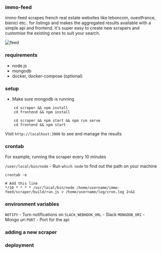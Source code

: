 ### immo-feed

immo-feed scrapes french real estate websites like leboncoin, ouestfrance, bienici etc.. for listings and makes the aggregated results available with a simple api and frontend. it's super easy to create new scrapers and customise the existing ones to suit your search.

![feed](https://user-images.githubusercontent.com/1336344/41823180-13dc8342-77fc-11e8-9815-fc0dd96bdcb2.png)

### requirements

- node.js
- mongodb
- docker, docker-compose (optional)

### setup

- Make sure mongodb is running

```
    cd scraper && npm install
    cd frontend && npm install

    cd scraper && npm start && npm run serve
    cd frontend && npm start
```

Visit `http://localhost:3000` to see and manage the results

### crontab

For example, running the scraper every 10 minutes

`/user/local/bin/node` - Run `which node` to find out the path on your machine


```
crontab -e

# Add this line
*/10 * * * * /usr/local/bin/node /home/username/immo-feed/scraper/build/run.js > /home/username/log/cron.log 2>&1

```

### environment variables
`NOTIFY` - Turn notifications on
`SLACK_WEBHOOK_URL` - Slack
`MONGODB_URI` - Mongo uri
`PORT` - Port for the api

### adding a new scraper

### deployment
